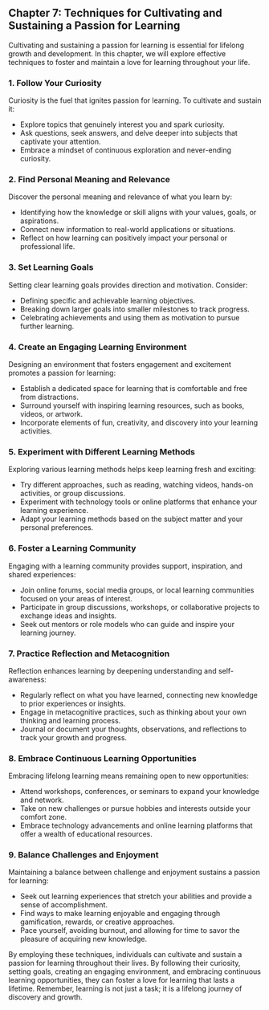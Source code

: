 Chapter 7: Techniques for Cultivating and Sustaining a Passion for Learning
---------------------------------------------------------------------------

Cultivating and sustaining a passion for learning is essential for lifelong growth and development. In this chapter, we will explore effective techniques to foster and maintain a love for learning throughout your life.

### **1. Follow Your Curiosity**

Curiosity is the fuel that ignites passion for learning. To cultivate and sustain it:

* Explore topics that genuinely interest you and spark curiosity.
* Ask questions, seek answers, and delve deeper into subjects that captivate your attention.
* Embrace a mindset of continuous exploration and never-ending curiosity.

### **2. Find Personal Meaning and Relevance**

Discover the personal meaning and relevance of what you learn by:

* Identifying how the knowledge or skill aligns with your values, goals, or aspirations.
* Connect new information to real-world applications or situations.
* Reflect on how learning can positively impact your personal or professional life.

### **3. Set Learning Goals**

Setting clear learning goals provides direction and motivation. Consider:

* Defining specific and achievable learning objectives.
* Breaking down larger goals into smaller milestones to track progress.
* Celebrating achievements and using them as motivation to pursue further learning.

### **4. Create an Engaging Learning Environment**

Designing an environment that fosters engagement and excitement promotes a passion for learning:

* Establish a dedicated space for learning that is comfortable and free from distractions.
* Surround yourself with inspiring learning resources, such as books, videos, or artwork.
* Incorporate elements of fun, creativity, and discovery into your learning activities.

### **5. Experiment with Different Learning Methods**

Exploring various learning methods helps keep learning fresh and exciting:

* Try different approaches, such as reading, watching videos, hands-on activities, or group discussions.
* Experiment with technology tools or online platforms that enhance your learning experience.
* Adapt your learning methods based on the subject matter and your personal preferences.

### **6. Foster a Learning Community**

Engaging with a learning community provides support, inspiration, and shared experiences:

* Join online forums, social media groups, or local learning communities focused on your areas of interest.
* Participate in group discussions, workshops, or collaborative projects to exchange ideas and insights.
* Seek out mentors or role models who can guide and inspire your learning journey.

### **7. Practice Reflection and Metacognition**

Reflection enhances learning by deepening understanding and self-awareness:

* Regularly reflect on what you have learned, connecting new knowledge to prior experiences or insights.
* Engage in metacognitive practices, such as thinking about your own thinking and learning process.
* Journal or document your thoughts, observations, and reflections to track your growth and progress.

### **8. Embrace Continuous Learning Opportunities**

Embracing lifelong learning means remaining open to new opportunities:

* Attend workshops, conferences, or seminars to expand your knowledge and network.
* Take on new challenges or pursue hobbies and interests outside your comfort zone.
* Embrace technology advancements and online learning platforms that offer a wealth of educational resources.

### **9. Balance Challenges and Enjoyment**

Maintaining a balance between challenge and enjoyment sustains a passion for learning:

* Seek out learning experiences that stretch your abilities and provide a sense of accomplishment.
* Find ways to make learning enjoyable and engaging through gamification, rewards, or creative approaches.
* Pace yourself, avoiding burnout, and allowing for time to savor the pleasure of acquiring new knowledge.

By employing these techniques, individuals can cultivate and sustain a passion for learning throughout their lives. By following their curiosity, setting goals, creating an engaging environment, and embracing continuous learning opportunities, they can foster a love for learning that lasts a lifetime. Remember, learning is not just a task; it is a lifelong journey of discovery and growth.
